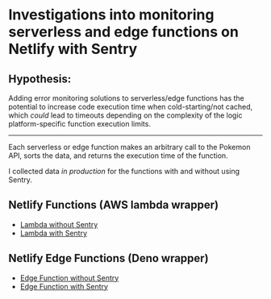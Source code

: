 # Investigations into monitoring serverless and edge functions on Netlify with Sentry

## Hypothesis:

Adding error monitoring solutions to serverless/edge functions has the potential
to increase code execution time when cold-starting/not cached, which _could_
lead to timeouts depending on the complexity of the logic platform-specific
function execution limits.

---

Each serverless or edge function makes an arbitrary call to the Pokemon API,
sorts the data, and returns the execution time of the function.

I collected data _in production_ for the functions with and without using
Sentry.

## Netlify Functions (AWS lambda wrapper)

- [Lambda without Sentry](https://serverless-monitoring.netlify.app/functions/default)
- [Lambda with Sentry](https://serverless-monitoring.netlify.app/functions/with-sentry)

## Netlify Edge Functions (Deno wrapper)

- [Edge Function without Sentry](https://serverless-monitoring.netlify.app/edge-functions/default)
- [Edge Function with Sentry](https://serverless-monitoring.netlify.app/edge-functions/with-sentry)
